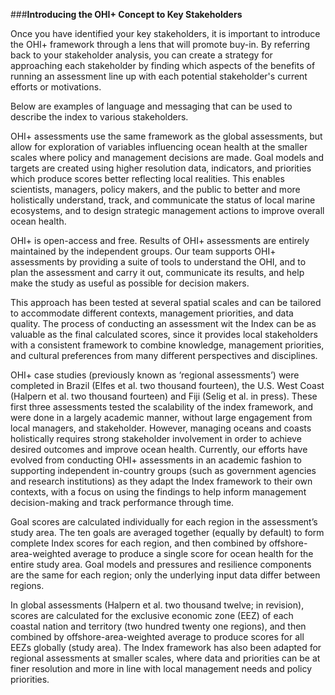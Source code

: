 ###**Introducing the OHI+ Concept to Key Stakeholders**Once you have identified your key stakeholders, it is important to introduce the OHI+ framework through a lens that will promote buy-in. By referring back to your stakeholder analysis, you can create a strategy for approaching each stakeholder by finding which aspects of the benefits of running an assessment line up with each potential stakeholder's current efforts or motivations.Below are examples of language and messaging that can be used to describe the index to various stakeholders.OHI+ assessments use the same framework as the global assessments, but allow for exploration of variables influencing ocean health at the smaller scales where policy and management decisions are made. Goal models and targets are created using higher resolution data, indicators, and priorities which produce scores better reflecting local realities. This enables scientists, managers, policy makers, and the public to better and more holistically understand, track, and communicate the status of local marine ecosystems, and to design strategic management actions to improve overall ocean health.OHI+ is open-access and free. Results of OHI+ assessments are entirely maintained by the independent groups. Our team supports OHI+ assessments by providing a suite of tools to understand the OHI, and to plan the assessment and carry it out, communicate its results, and help make the study as useful as possible for decision makers.This approach has been tested at several spatial scales and can be tailored to accommodate different contexts, management priorities, and data quality. The process of conducting an assessment wit the Index can be as valuable as the final calculated scores, since it provides local stakeholders with a consistent framework to combine knowledge, management priorities, and cultural preferences from many different perspectives and disciplines.OHI+ case studies (previously known as ‘regional assessments’) were completed in Brazil (Elfes et al. two thousand fourteen), the U.S. West Coast (Halpern et al. two thousand fourteen) and Fiji (Selig et al. in press). These first three assessments tested the scalability of the index framework, and were done in a largely academic manner, without large engagement from local managers, and stakeholder. However, managing oceans and coasts holistically requires strong stakeholder involvement in order to achieve desired outcomes and improve ocean health. Currently, our efforts have evolved from conducting OHI+ assessments in an academic fashion to supporting independent in-country groups (such as government agencies and research institutions) as they adapt the Index framework to their own contexts, with a focus on using the findings to help inform management decision-making and track performance through time.Goal scores are calculated individually for each region in the assessment’s study area. The ten goals are averaged together (equally by default) to form complete Index scores for each region, and then combined by offshore-area-weighted average to produce a single score for ocean health for the entire study area. Goal models and pressures and resilience components are the same for each region; only the underlying input data differ between regions.In global assessments (Halpern et al. two thousand twelve; in revision), scores are calculated for the exclusive economic zone (EEZ) of each coastal nation and territory (two hundred twenty one regions), and then combined by offshore-area-weighted average to produce scores for all EEZs globally (study area). The Index framework has also been adapted for regional assessments at smaller scales, where data and priorities can be at finer resolution and more in line with local management needs and policy priorities.
